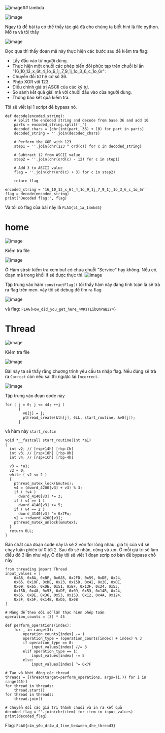 ![image](https://github.com/daglongg/Wanictf/assets/138242812/d8286ed8-92df-44d4-b4b0-71b8cebd3998)## lambda

![image](https://github.com/daglongg/Wanictf/assets/138242812/7634899f-9e4d-48cc-b2df-20d580a9118d)

Ngay từ đề bài ta có thể thấy tác giả đã cho chúng ta biết hint là file python. Mở ra và tôi thấy 

![image](https://github.com/daglongg/Wanictf/assets/138242812/3d697d20-f81e-4306-9ba8-aef74dcd4eef)

Đọc qua thì thấy đoạn mã này thực hiện các bước sau để kiểm tra flag:

* Lấy đầu vào từ người dùng.
* Thực hiện một chuỗi các phép biến đổi phức tạp trên chuỗi bí ẩn "16_10_13_x_6t_4_1o_9_1j_7_9_1j_1o_3_6_c_1o_6r":
* Chuyển đổi từ hệ cơ số 36.
* Phép XOR với 123.
* Điều chỉnh giá trị ASCII của các ký tự.
* So sánh kết quả giải mã với chuỗi đầu vào của người dùng.
* Thông báo kết quả kiểm tra.

Tôi sẽ viết lại 1 script để bypass nó.

```
def decode(encoded_string):
    # Split the encoded string and decode from base 36 and add 10
    parts = encoded_string.split('_')
    decoded_chars = [chr(int(part, 36) + 10) for part in parts]
    decoded_string = ''.join(decoded_chars)

    # Perform the XOR with 123
    step1 = ''.join(chr(123 ^ ord(c)) for c in decoded_string)
    
    # Subtract 12 from ASCII value
    step2 = ''.join(chr(ord(c) - 12) for c in step1)
    
    # Add 3 to ASCII value
    flag = ''.join(chr(ord(c) + 3) for c in step2)
    
    return flag

encoded_string = '16_10_13_x_6t_4_1o_9_1j_7_9_1j_1o_3_6_c_1o_6r'
flag = decode(encoded_string)
print("Decoded flag:", flag)
```
Và tôi có flag của bài này là `FLAG{l4_1a_14mbd4}`

# home

![image](https://github.com/daglongg/Wanictf/assets/138242812/66e3a6d1-4d0a-4453-9b03-eda0b5897446)

Kiểm tra file 

![image](https://github.com/daglongg/Wanictf/assets/138242812/1c31df6a-6b9d-41b7-b5d7-8ec740eb1a43)

Ở Hàm strstr kiểm tra xem buf có chứa chuỗi "Service" hay không. Nếu có, đoạn mã trong khối if sẽ được thực thi. 
![image](https://github.com/daglongg/Wanictf/assets/138242812/1c8fe92b-abcd-463e-ac03-7ff6b65b019a)

Tập trung vào hàm `constructFlag()` tôi thấy hàm này đang tính toán là sẽ trả ra flag trên men. vậy tôi sẽ debug để tìm ra flag

![image](https://github.com/daglongg/Wanictf/assets/138242812/cd44a108-8566-49ec-8479-9cb3a97dab61)

và flag: `FLAG{How_did_you_get_here_4VKzTLibQmPaBZY4}`

# Thread

![image](https://github.com/daglongg/Wanictf/assets/138242812/e4f5826b-226f-439f-a337-f2df90a9a619)

Kiểm tra file 

![image](https://github.com/daglongg/Wanictf/assets/138242812/c3c1762d-e07b-4acc-9282-97a8e35a6f11)

Bài này ta sẽ thấy rằng chương trình yêu cầu ta nhập flag. Nếu đúng sẽ trả ra `Correct` còn nếu sai thì ngược lại `Incorrect`.

![image](https://github.com/daglongg/Wanictf/assets/138242812/399625d9-2606-4101-a48d-9928792e55c3)

Tập trung vào đoạn code này

```
for ( j = 0; j <= 44; ++j )
      {
        v8[j] = j;
        pthread_create(&th[j], 0LL, start_routine, &v8[j]);
      }
```
và hàm này `start_routin`
```
void *__fastcall start_routine(int *a1)
{
  int v2; // [rsp+14h] [rbp-Ch]
  int v3; // [rsp+18h] [rbp-8h]
  int v4; // [rsp+1Ch] [rbp-4h]

  v3 = *a1;
  v2 = 0;
  while ( v2 <= 2 )
  {
    pthread_mutex_lock(&mutex);
    v4 = (dword_4200[v3] + v3) % 3;
    if ( !v4 )
      dword_4140[v3] *= 3;
    if ( v4 == 1 )
      dword_4140[v3] += 5;
    if ( v4 == 2 )
      dword_4140[v3] ^= 0x7Fu;
    v2 = ++dword_4200[v3];
    pthread_mutex_unlock(&mutex);
  }
  return 0LL;
}
```
Bản chất của đoạn code này là sẽ 2 vòn for lồng nhau. giá trị của v4 sẽ chạy luân phiên từ 0 tới 2. Sau đó sẽ nhân, cộng và xor. Ở mỗi giá trị sẽ làm điều đó 3 lần như vậy. Ở đây tôi sẽ viết 1 đoạn scrip cơ bản để bypass chỗ này 
```
from threading import Thread
input_values = [
    0xA8, 0x8A, 0xBF, 0x0A5, 0x2FD, 0x59, 0xDE, 0x24,
    0x65, 0x10F, 0xDE, 0x23, 0x15D, 0x42, 0x2C, 0xDE,
    0x09, 0x65, 0xDE, 0x51, 0xEF, 0x13F, 0x24, 0x53,
    0x15D, 0x48, 0x53, 0xDE, 0x09, 0x53, 0x14B, 0x24,
    0x65, 0xDE, 0x36, 0x53, 0x15D, 0x12, 0x4A, 0x124,
    0x3F, 0x5F, 0x14E, 0xD5, 0x0B
]

# Mảng để theo dõi số lần thực hiện phép toán
operation_counts = [3] * 45

def perform_operations(index):
    for _ in range(3):
        operation_counts[index] -= 1
        operation_type = (operation_counts[index] + index) % 3
        if operation_type == 0:
            input_values[index] //= 3
        elif operation_type == 1:
            input_values[index] -= 5
        else:
            input_values[index] ^= 0x7F

# Tạo và khởi động các thread
threads = [Thread(target=perform_operations, args=(i,)) for i in range(45)]
for thread in threads:
    thread.start()
for thread in threads:
    thread.join()

# Chuyển đổi các giá trị thành chuỗi và in ra kết quả
decoded_flag = "".join(chr(item) for item in input_values)
print(decoded_flag)
```
Flag: `FLAG{c4n_y0u_dr4w_4_1ine_be4ween_4he_thread3}`






